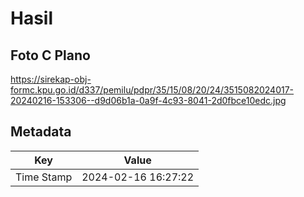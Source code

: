 # Hasil

## Foto C Plano

https://sirekap-obj-formc.kpu.go.id/d337/pemilu/pdpr/35/15/08/20/24/3515082024017-20240216-153306--d9d06b1a-0a9f-4c93-8041-2d0fbce10edc.jpg


## Metadata

| Key        | Value               |
| ---------- | ------------------- |
| Time Stamp | 2024-02-16 16:27:22 |




